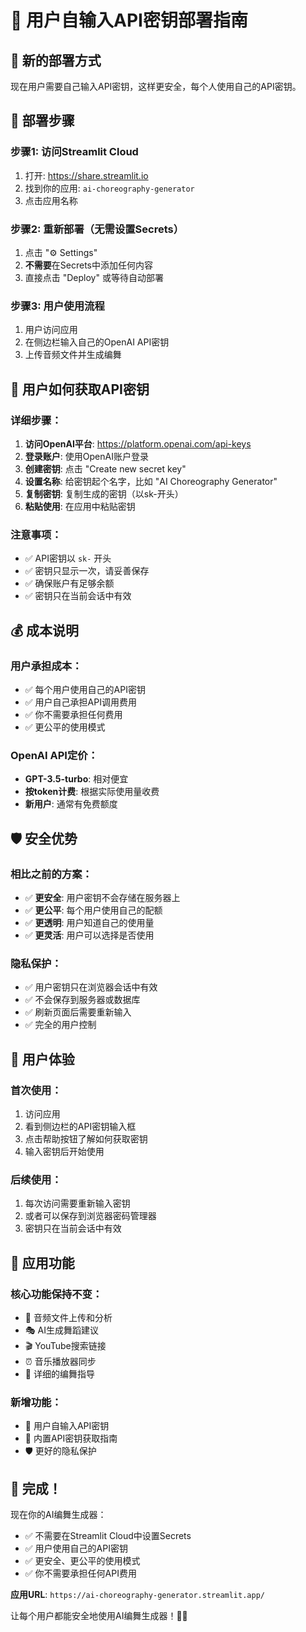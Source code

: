 # 🔑 用户自输入API密钥部署指南

## 🎯 新的部署方式

现在用户需要自己输入API密钥，这样更安全，每个人使用自己的API密钥。

## 🚀 部署步骤

### 步骤1: 访问Streamlit Cloud
1. 打开: https://share.streamlit.io
2. 找到你的应用: `ai-choreography-generator`
3. 点击应用名称

### 步骤2: 重新部署（无需设置Secrets）
1. 点击 "⚙️ Settings"
2. **不需要**在Secrets中添加任何内容
3. 直接点击 "Deploy" 或等待自动部署

### 步骤3: 用户使用流程
1. 用户访问应用
2. 在侧边栏输入自己的OpenAI API密钥
3. 上传音频文件并生成编舞

## 🔑 用户如何获取API密钥

### 详细步骤：
1. **访问OpenAI平台**: https://platform.openai.com/api-keys
2. **登录账户**: 使用OpenAI账户登录
3. **创建密钥**: 点击 "Create new secret key"
4. **设置名称**: 给密钥起个名字，比如 "AI Choreography Generator"
5. **复制密钥**: 复制生成的密钥（以sk-开头）
6. **粘贴使用**: 在应用中粘贴密钥

### 注意事项：
- ✅ API密钥以 `sk-` 开头
- ✅ 密钥只显示一次，请妥善保存
- ✅ 确保账户有足够余额
- ✅ 密钥只在当前会话中有效

## 💰 成本说明

### 用户承担成本：
- ✅ 每个用户使用自己的API密钥
- ✅ 用户自己承担API调用费用
- ✅ 你不需要承担任何费用
- ✅ 更公平的使用模式

### OpenAI API定价：
- **GPT-3.5-turbo**: 相对便宜
- **按token计费**: 根据实际使用量收费
- **新用户**: 通常有免费额度

## 🛡️ 安全优势

### 相比之前的方案：
- ✅ **更安全**: 用户密钥不会存储在服务器上
- ✅ **更公平**: 每个用户使用自己的配额
- ✅ **更透明**: 用户知道自己的使用量
- ✅ **更灵活**: 用户可以选择是否使用

### 隐私保护：
- ✅ 用户密钥只在浏览器会话中有效
- ✅ 不会保存到服务器或数据库
- ✅ 刷新页面后需要重新输入
- ✅ 完全的用户控制

## 🎯 用户体验

### 首次使用：
1. 访问应用
2. 看到侧边栏的API密钥输入框
3. 点击帮助按钮了解如何获取密钥
4. 输入密钥后开始使用

### 后续使用：
1. 每次访问需要重新输入密钥
2. 或者可以保存到浏览器密码管理器
3. 密钥只在当前会话中有效

## 📱 应用功能

### 核心功能保持不变：
- 🎵 音频文件上传和分析
- 🎭 AI生成舞蹈建议
- 🎬 YouTube搜索链接
- ⏰ 音乐播放器同步
- 📝 详细的编舞指导

### 新增功能：
- 🔑 用户自输入API密钥
- 📖 内置API密钥获取指南
- 🛡️ 更好的隐私保护

## 🎉 完成！

现在你的AI编舞生成器：
- ✅ 不需要在Streamlit Cloud中设置Secrets
- ✅ 用户使用自己的API密钥
- ✅ 更安全、更公平的使用模式
- ✅ 你不需要承担任何API费用

**应用URL**: `https://ai-choreography-generator.streamlit.app/`

让每个用户都能安全地使用AI编舞生成器！🎵💃
